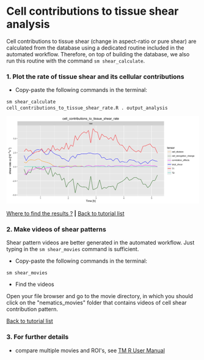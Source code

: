 
# Cell contributions to tissue shear analysis

Cell contributions to tissue shear (change in aspect-ratio or pure shear) are calculated from the database using a dedicated routine included in the automated workflow. Therefore, on top of building the database, we also run this routine with the command `sm shear_calculate`.


### 1. Plot the rate of tissue shear and its cellular contributions

* Copy-paste the following commands in the terminal:

```
sm shear_calculate
cell_contributions_to_tissue_shear_rate.R . output_analysis
```

![](cell_contributions_to_tissue_shear_files/figure-html/cell_contributions_to_tissue_shear_rate-1.png)

[Where to find the results ?](../tm_qs_example_data.md#4-look-at-the-results) **|** 
[Back to tutorial list](../tm_qs_example_data.md#3-select-the-analysis-you-are-interested-in)


### 2. Make videos of shear patterns

Shear pattern videos are better generated in the automated workflow. Just typing in the `sm shear_movies` command is sufficient.

* Copy-paste the following commands in the terminal:

```
sm shear_movies
```

* Find the videos

Open your file browser and go to the movie directory, in which you should click on the "nematics_movies" folder that contains videos of cell shear contribution pattern.

[Back to tutorial list](../tm_qs_example_data.md#3-select-the-analysis-you-are-interested-in)


### 3. For further details

* compare multiple movies and ROI's, see [TM R User Manual](https://mpicbg-scicomp.github.io/tissue_miner/tm_tutorial/R-tutorial.html#comparing-averaged-quantities-between-movies-and-rois)
